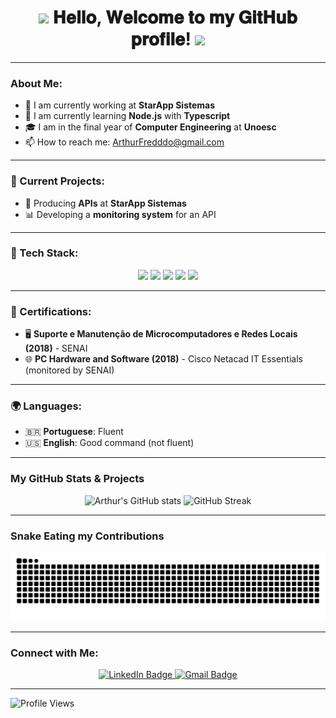 <h1 align="center">
  <img src="https://media.giphy.com/media/WlNLukEnQOYEA9ZwdS/giphy-downsized.gif" width="50px"/>
  𝐇𝐞𝐥𝐥𝐨, 𝐖𝐞𝐥𝐜𝐨𝐦𝐞 𝐭𝐨 𝐦𝐲 𝐆𝐢𝐭𝐇𝐮𝐛 𝐩𝐫𝐨𝐟𝐢𝐥𝐞!
  <img src="https://media.giphy.com/media/WlNLukEnQOYEA9ZwdS/giphy-downsized.gif" width="50px" />
</h1>

---

### About Me:

- 🔭 I am currently working at **StarApp Sistemas**
- 🌱 I am currently learning **Node.js** with **Typescript**
- 🎓 I am in the final year of **Computer Engineering** at **Unoesc**
- 📫 How to reach me: ArthurFredddo@gmail.com

---

### 🚀 Current Projects:
- 🔨 Producing **APIs** at **StarApp Sistemas**
- 📊 Developing a **monitoring system** for an API

---

### 💼 Tech Stack:
<p align="center">
  <code><img height="40" src="https://img.shields.io/badge/HTML-E34F26?style=for-the-badge&logo=html5&logoColor=white"></code>
  <code><img height="40" src="https://img.shields.io/badge/Python-3776AB?style=for-the-badge&logo=python&logoColor=white"></code>
  <code><img height="40" src="https://img.shields.io/badge/Node.js-339933?style=for-the-badge&logo=nodedotjs&logoColor=white"></code>
  <code><img height="40" src="https://img.shields.io/badge/Typescript-3178C6?style=for-the-badge&logo=typescript&logoColor=white"></code>
  <code><img height="40" src="https://img.shields.io/badge/JavaScript-F7DF1E?style=for-the-badge&logo=javascript&logoColor=black"></code>
</p>

---

### 📜 Certifications:

- 🖥️ **Suporte e Manutenção de Microcomputadores e Redes Locais (2018)** - SENAI
- 🌐 **PC Hardware and Software (2018)** - Cisco Netacad IT Essentials (monitored by SENAI)

---

### 🌍 Languages:

- 🇧🇷 **Portuguese**: Fluent
- 🇺🇸 **English**: Good command (not fluent)

---

### My GitHub Stats & Projects
<p align="center">
  <img height="150" src="https://github-readme-stats.vercel.app/api?username=arthurfreddo&show_icons=true&theme=radical" alt="Arthur's GitHub stats" />
  <img height="150" src="https://github-readme-streak-stats.herokuapp.com/?user=arthurfreddo&theme=radical" alt="GitHub Streak" />
</p>

---

### Snake Eating my Contributions
<p align="center">
  <img src="https://github.com/ArthurFreddo/ArthurFreddo/blob/output/snake.svg" alt="Snake animation"/>
</p>

---

### Connect with Me:

<p align="center">
  <a href="https://www.linkedin.com/in/arthur-freddo-631304237/" target="_blank">
    <img src="https://img.shields.io/badge/-LinkedIn-blue?style=flat-square&logo=Linkedin&logoColor=white" alt="LinkedIn Badge">
  </a>
  <a href="https://mail.google.com/mail/?view=cm&fs=1&to=ArthurFredddo@gmail.com" target="_blank">
    <img src="https://img.shields.io/badge/-Gmail-red?style=flat-square&logo=Gmail&logoColor=white" alt="Gmail Badge">
  </a>
</p>

---

![Profile Views](https://komarev.com/ghpvc/?username=arthurfreddo&color=brightgreen)
